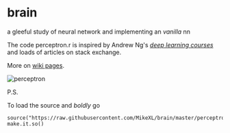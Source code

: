 # brain
a gleeful study of neural network and implementing an _vanilla_ nn

The code perceptron.r is inspired by Andrew Ng's _[deep learning courses][dl]_ and loads of articles on stack exchange.  

More on [wiki pages][wiki].  


![perceptron][neuron]


P.S.

To load the source and _boldly_ go
```
source("https://raw.githubusercontent.com/MikeXL/brain/master/perceptron.r")
make.it.so()
```

[neuron]: https://pbs.twimg.com/media/DOVmnXtUIAAuzeg.jpg:large
[dl]: http://deeplearning.ai "deep learning courses"
[fast]: http://fast.ai
[utube]: https://youtu.be/40riCqvRoMs?t=14m45s "celebrate failure"
[inception]: http://knowyourmeme.com/memes/we-need-to-go-deeper
[fastai_tube]: https://www.youtube.com/playlist?list=PLeRmE3N7ThDC6uD5aSuB6t3HRwzDDw9Sq
[google_dl]: https://www.udacity.com/course/deep-learning--ud730
[wiki]: https://github.com/MikeXL/brain/wiki
